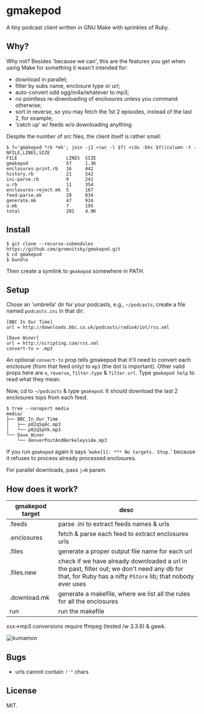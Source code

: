 # gmakepod

A tiny podcast client written in GNU Make with sprinkles of Ruby.

## Why?

Why not? Besides 'because we can', this are the features you get when
using Make for something it wasn't intended for:

* download in parallel;
* filter by subs name, enclosure type or url;
* auto-convert odd ogg/m4a/whatever to mp3;
* no pointless re-downloading of enclosures unless you command
  otherwise;
* sort in reverse, so you may fetch the 1st 2 episodes, instead of the
  last 2, for example;
* 'catch up' w/ feeds w/o downloading anything.

Despite the number of src files, the client itself is rather small:

~~~
$ f='gmakepod *rb *mk'; join -j2 <(wc -l $f) <(du -bhc $f)|column -t -NFILE,LINES,SIZE
FILE                  LINES  SIZE
gmakepod              57     1.3K
enclosures-print.rb   16     442
history.rb            21     542
ini-parse.rb          9      241
u.rb                  11     354
enclosures-reject.mk  5      167
feed-parse.mk         28     834
generate.mk           47     924
u.mk                  7      195
total                 201    4.9K
~~~

## Install

~~~
$ git clone --recurse-submodules https://github.com/gromnitsky/gmakepod.git
$ cd gmakepod
$ bundle
~~~

Then create a symlink to `gmakepod` somewhere in PATH.

## Setup

Chose an 'umbrella' dir for your podcasts, e.g., `~/podcasts`; create
a file named `podcasts.ini` in that dir:

~~~
[BBC In Our Time]
url = http://downloads.bbc.co.uk/podcasts/radio4/iot/rss.xml

[Dave Winer]
url = http://scripting.com/rss.xml
convert-to = .mp3
~~~

An optional `convert-to` prop tells gmakepod that it'll need to
convert each enclosure (from that feed only) to `mp3` (the dot is
important). Other valid props here are `e`, `reverse`, `filter.type` &
`filter.url`. Type `gmakepod help` to read what they mean.

Now, cd to `~/podcasts` & type `gmakepod`. It should download the last
2 enclosures tops from each feed.

~~~
$ tree --noreport media
media/
├── BBC_In_Our_Time
│   ├── p02q5q4c.mp3
│   └── p02q5phk.mp3
└── Dave_Winer
    └── denverPostAndBerkeleyside.mp3
~~~

If you run `gmakepod` again it says '`make[1]: *** No targets.
Stop.`' because it refuses to process already processed enclosures.

For parallel downloads, pass `j=N` param.

## How does it work?

gmakepod target  | desc
---------------- | -------------------------------------------------------------
.feeds           | parse .ini to extract feeds names & urls
.enclosures      | fetch & parse each feed to extract enclosures urls
.files           | generate a proper output file name for each url
.files.new       | check if we have already downloaded a url in the past, filter out; we don't need any db for that, for Ruby has a nifty `PStore` lib; that nobody ever uses
.download.mk     | generate a makefile, where we list all the rules for all the enclosures
run              | run the makefile

xxx->mp3 conversions require ffmpeg (tested /w 3.3.6) & gawk.

![kumamon](https://ultraimg.com/images/2018/04/23/MTW8.jpg)

## Bugs

* urls cannot contain `!'"` chars

## License

MIT.
